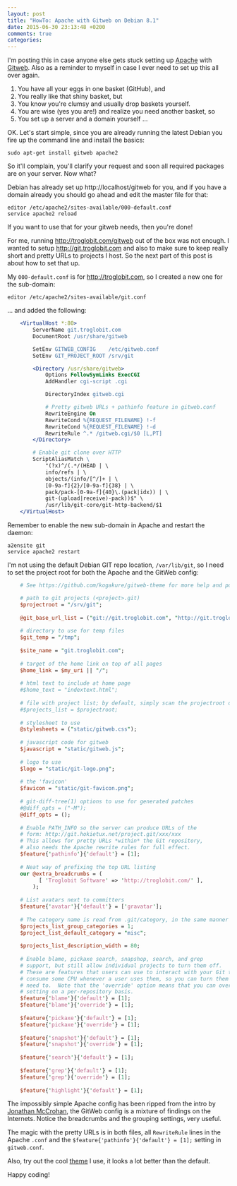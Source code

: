```yaml
---
layout: post
title: "HowTo: Apache with Gitweb on Debian 8.1"
date: 2015-06-30 23:13:48 +0200
comments: true
categories: 
---
```


I'm posting this in case anyone else gets stuck setting up [Apache](1)
with [Gitweb](2).  Also as a reminder to myself in case I ever need to
set up this all over again.

1. You have all your eggs in one basket (GitHub), and
2. You really like that shiny basket, but
3. You know you're clumsy and usually drop baskets yourself.
4. You are wise (yes you are!) and realize you need another basket, so
5. You set up a server and a domain yourself ...

OK.  Let's start simple, since you are already running the latest Debian
you fire up the command line and install the basics:

    sudo apt-get install gitweb apache2

So it'll complain, you'll clarify your request and soon all required
packages are on your server.  Now what?

Debian has already set up http://localhost/gitweb for you, and if you
have a domain already you should go ahead and edit the master file for
that:

    editor /etc/apache2/sites-available/000-default.conf
    service apache2 reload

If you want to use that for your gitweb needs, then you're done!

<!-- more -->

For me, running http://troglobit.com/gitweb out of the box was not
enough.  I wanted to setup http://git.troglobit.com and also to make
sure to keep really short and pretty URLs to projects I host.  So the
next part of this post is about how to set that up.

My `000-default.conf` is for http://troglobit.com, so I created a new
one for the sub-domain:

    editor /etc/apache2/sites-available/git.conf

... and added the following:

``` apache /etc/apache2/sites-available/git.conf
    <VirtualHost *:80>
        ServerName git.troglobit.com
        DocumentRoot /usr/share/gitweb

        SetEnv GITWEB_CONFIG    /etc/gitweb.conf
        SetEnv GIT_PROJECT_ROOT /srv/git

        <Directory /usr/share/gitweb>
	        Options FollowSymLinks ExecCGI
	        AddHandler cgi-script .cgi

            DirectoryIndex gitweb.cgi

            # Pretty gitweb URLs + pathinfo feature in gitweb.conf
	        RewriteEngine On
	        RewriteCond %{REQUEST_FILENAME} !-f
	        RewriteCond %{REQUEST_FILENAME} !-d
	        RewriteRule ^.* /gitweb.cgi/$0 [L,PT]
        </Directory>

        # Enable git clone over HTTP
        ScriptAliasMatch \
	        "(?x)^/(.*/(HEAD | \
	        info/refs | \
            objects/(info/[^/]+ | \
            [0-9a-f]{2}/[0-9a-f]{38} | \
            pack/pack-[0-9a-f]{40}\.(pack|idx)) | \
            git-(upload|receive)-pack))$" \
            /usr/lib/git-core/git-http-backend/$1
    </VirtualHost>
```

Remember to enable the new sub-domain in Apache and restart the daemon:

    a2ensite git
    service apache2 restart

I'm not using the default Debian GIT repo location, `/var/lib/git`, so I
need to set the project root for both the Apache and the GitWeb config:

``` perl /etc/gitweb.conf
    # See https://github.com/kogakure/gitweb-theme for more help and pointers

    # path to git projects (<project>.git)
    $projectroot = "/srv/git";
    
    @git_base_url_list = ("git://git.troglobit.com", "http://git.troglobit.com");
    
    # directory to use for temp files
    $git_temp = "/tmp";
    
    $site_name = "git.troglobit.com";
    
    # target of the home link on top of all pages
    $home_link = $my_uri || "/";
    
    # html text to include at home page
    #$home_text = "indextext.html";
    
    # file with project list; by default, simply scan the projectroot dir.
    #$projects_list = $projectroot;
    
    # stylesheet to use
    @stylesheets = ("static/gitweb.css");
    
    # javascript code for gitweb
    $javascript = "static/gitweb.js";
    
    # logo to use
    $logo = "static/git-logo.png";
    
    # the 'favicon'
    $favicon = "static/git-favicon.png";
    
    # git-diff-tree(1) options to use for generated patches
    #@diff_opts = ("-M");
    @diff_opts = ();
        
    # Enable PATH_INFO so the server can produce URLs of the
    # form: http://git.hokietux.net/project.git/xxx/xxx
    # This allows for pretty URLs *within* the Git repository,
    # also needs the Apache rewrite rules for full effect.
    $feature{'pathinfo'}{'default'} = [1];
    
    # Neat way of prefixing the top URL listing
    our @extra_breadcrumbs = (
          [ 'Troglobit Software' => 'http://troglobit.com/' ],
        );
    
    # List avatars next to committers
    $feature{'avatar'}{'default'} = ['gravatar'];
    
    # The category name is read from .git/category, in the same manner as .git/description.
    $projects_list_group_categories = 1;
    $project_list_default_category = "misc";
    
    $projects_list_description_width = 80;
    
    # Enable blame, pickaxe search, snapshop, search, and grep
    # support, but still allow individual projects to turn them off.
    # These are features that users can use to interact with your Git trees. They
    # consume some CPU whenever a user uses them, so you can turn them off if you
    # need to.  Note that the 'override' option means that you can override the
    # setting on a per-repository basis.
    $feature{'blame'}{'default'} = [1];
    $feature{'blame'}{'override'} = [1];
    
    $feature{'pickaxe'}{'default'} = [1];
    $feature{'pickaxe'}{'override'} = [1];
    
    $feature{'snapshot'}{'default'} = [1];
    $feature{'snapshot'}{'override'} = [1];
    
    $feature{'search'}{'default'} = [1];
    
    $feature{'grep'}{'default'} = [1];
    $feature{'grep'}{'override'} = [1];
    
    $feature{'highlight'}{'default'} = [1];
```

The impossibly simple Apache config has been ripped from the intro by
[Jonathan McCrohan](http://dereenigne.org/debian/debian-gitweb-server),
the GitWeb config is a mixture of findings on the Internets.  Notice the
breadcrumbs and the grouping settings, very useful.

The magic with the pretty URLs is in both files, all `RewriteRule` lines
in the Apache `.conf` and the `$feature{'pathinfo'}{'default'} = [1];`
setting in `gitweb.conf`.

Also, try out the cool [theme](https://github.com/kogakure/gitweb-theme)
I use, it looks a lot better than the default.

Happy coding!

[1]: http://www.apache.org
[2]: http://git-scm.com/docs/gitweb

